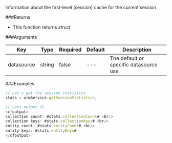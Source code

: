 Information about the first-level (session) cache for the current session

###Returns

* This function returns *struct*


###Arguments

| Key | Type | Required | Default | Description |
| --- | --- | --- | --- | --- |
| datasource | string | false | --- | The default or specific datasource use |

###Examples

```javascript
// Let's get the session statistics
stats = ormService.getSessionStatistics;

// Lets output it
<cfoutput>
collection count: #stats.collectionCount# <br/>
collection keys: #stats.collectionKeys# <br/>
entity count: #stats.entityCount# <br/>
entity keys: #stats.entityKeys#
</cfoutput>
```

